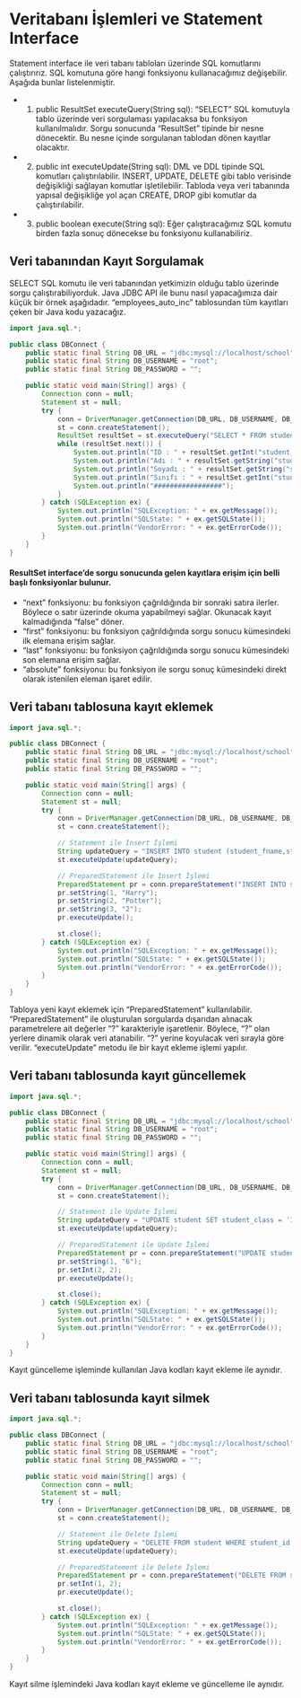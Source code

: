 # Veritabanı İşlemleri ve Statement Interface

Statement interface ile veri tabanı tabloları üzerinde SQL komutlarını çalıştırırız. SQL komutuna göre hangi fonksiyonu
kullanacağımız değişebilir. Aşağıda bunlar listelenmiştir.

-
    1. public ResultSet executeQuery(String sql): “SELECT” SQL komutuyla tablo üzerinde veri sorgulaması yapılacaksa bu
       fonksiyon kullanılmalıdır. Sorgu sonucunda “ResultSet” tipinde bir nesne dönecektir. Bu nesne içinde sorgulanan
       tablodan dönen kayıtlar olacaktır.
-
    2. public int executeUpdate(String sql): DML ve DDL tipinde SQL komutları çalıştırılabilir. INSERT, UPDATE, DELETE
       gibi tablo verisinde değişikliği sağlayan komutlar işletilebilir. Tabloda veya veri tabanında yapısal değişikliğe
       yol açan CREATE, DROP gibi komutlar da çalıştırılabilir.
-
    3. public boolean execute(String sql): Eğer çalıştıracağımız SQL komutu birden fazla sonuç dönecekse bu fonksiyonu
       kullanabiliriz.

## Veri tabanından Kayıt Sorgulamak

SELECT SQL komutu ile veri tabanından yetkimizin olduğu tablo üzerinde sorgu çalıştırabiliyorduk. Java JDBC API ile bunu
nasıl yapacağımıza dair küçük bir örnek aşağıdadır. “employees_auto_inc” tablosundan tüm kayıtları çeken bir Java kodu
yazacağız.

```java
import java.sql.*;

public class DBConnect {
    public static final String DB_URL = "jdbc:mysql://localhost/school";
    public static final String DB_USERNAME = "root";
    public static final String DB_PASSWORD = "";

    public static void main(String[] args) {
        Connection conn = null;
        Statement st = null;
        try {
            conn = DriverManager.getConnection(DB_URL, DB_USERNAME, DB_PASSWORD);
            st = conn.createStatement();
            ResultSet resultSet = st.executeQuery("SELECT * FROM student");
            while (resultSet.next()) {
                System.out.println("ID : " + resultSet.getInt("student_id"));
                System.out.println("Adı : " + resultSet.getString("student_fname"));
                System.out.println("Soyadı : " + resultSet.getString("student_lname"));
                System.out.println("Sınıfı : " + resultSet.getInt("student_class"));
                System.out.println("#################");
            }
        } catch (SQLException ex) {
            System.out.println("SQLException: " + ex.getMessage());
            System.out.println("SQLState: " + ex.getSQLState());
            System.out.println("VendorError: " + ex.getErrorCode());
        }
    }
}
```

#### ResultSet interface’de sorgu sonucunda gelen kayıtlara erişim için belli başlı fonksiyonlar bulunur.

- “next” fonksiyonu: bu fonksiyon çağrıldığında bir sonraki satıra ilerler. Böylece o satır üzerinde okuma yapabilmeyi
  sağlar. Okunacak kayıt kalmadığında “false” döner.
- “first” fonksiyonu: bu fonksiyon çağrıldığında sorgu sonucu kümesindeki ilk elemana erişim sağlar.
- “last” fonksiyonu: bu fonksiyon çağrıldığında sorgu sonucu kümesindeki son elemana erişim sağlar.
- “absolute” fonksiyonu: bu fonksiyon ile sorgu sonuç kümesindeki direkt olarak istenilen eleman işaret edilir.

## Veri tabanı tablosuna kayıt eklemek

```java
import java.sql.*;

public class DBConnect {
    public static final String DB_URL = "jdbc:mysql://localhost/school";
    public static final String DB_USERNAME = "root";
    public static final String DB_PASSWORD = "";

    public static void main(String[] args) {
        Connection conn = null;
        Statement st = null;
        try {
            conn = DriverManager.getConnection(DB_URL, DB_USERNAME, DB_PASSWORD);
            st = conn.createStatement();

            // Statement ile Insert İşlemi
            String updateQuery = "INSERT INTO student (student_fname,student_lname,student_class) VALUES ('Barış' , 'Manço' , '1')";
            st.executeUpdate(updateQuery);

            // PreparedStatement ile Insert İşlemi
            PreparedStatement pr = conn.prepareStatement("INSERT INTO student (student_fname,student_lname,student_class) VALUES (?,?,?)");
            pr.setString(1, "Harry");
            pr.setString(2, "Potter");
            pr.setString(3, "2");
            pr.executeUpdate();

            st.close();
        } catch (SQLException ex) {
            System.out.println("SQLException: " + ex.getMessage());
            System.out.println("SQLState: " + ex.getSQLState());
            System.out.println("VendorError: " + ex.getErrorCode());
        }
    }
}
```

Tabloya yeni kayıt eklemek için “PreparedStatement” kullanılabilir. “PreparedStatement” ile oluşturulan sorgularda
dışarıdan alınacak parametrelere ait değerler “?” karakteriyle işaretlenir. Böylece, “?” olan yerlere dinamik olarak
veri atanabilir. “?” yerine koyulacak veri sırayla göre verilir. “executeUpdate” metodu ile bir kayıt ekleme işlemi
yapılır.

## Veri tabanı tablosunda kayıt güncellemek

```java
import java.sql.*;

public class DBConnect {
    public static final String DB_URL = "jdbc:mysql://localhost/school";
    public static final String DB_USERNAME = "root";
    public static final String DB_PASSWORD = "";

    public static void main(String[] args) {
        Connection conn = null;
        Statement st = null;
        try {
            conn = DriverManager.getConnection(DB_URL, DB_USERNAME, DB_PASSWORD);
            st = conn.createStatement();

            // Statement ile Update İşlemi
            String updateQuery = "UPDATE student SET student_class = '1'  WHERE student_id = 3";
            st.executeUpdate(updateQuery);

            // PreparedStatement ile Update İşlemi
            PreparedStatement pr = conn.prepareStatement("UPDATE student SET student_class = ?  WHERE student_id = ?");
            pr.setString(1, "6");
            pr.setInt(2, 2);
            pr.executeUpdate();

            st.close();
        } catch (SQLException ex) {
            System.out.println("SQLException: " + ex.getMessage());
            System.out.println("SQLState: " + ex.getSQLState());
            System.out.println("VendorError: " + ex.getErrorCode());
        }
    }
}
```
Kayıt güncelleme işleminde kullanılan Java kodları kayıt ekleme ile aynıdır.

## Veri tabanı tablosunda kayıt silmek
```java
import java.sql.*;

public class DBConnect {
    public static final String DB_URL = "jdbc:mysql://localhost/school";
    public static final String DB_USERNAME = "root";
    public static final String DB_PASSWORD = "";

    public static void main(String[] args) {
        Connection conn = null;
        Statement st = null;
        try {
            conn = DriverManager.getConnection(DB_URL, DB_USERNAME, DB_PASSWORD);
            st = conn.createStatement();

            // Statement ile Delete İşlemi
            String updateQuery = "DELETE FROM student WHERE student_id = 1";
            st.executeUpdate(updateQuery);

            // PreparedStatement ile Delete İşlemi
            PreparedStatement pr = conn.prepareStatement("DELETE FROM student WHERE student_id = ?");
            pr.setInt(1, 2);
            pr.executeUpdate();

            st.close();
        } catch (SQLException ex) {
            System.out.println("SQLException: " + ex.getMessage());
            System.out.println("SQLState: " + ex.getSQLState());
            System.out.println("VendorError: " + ex.getErrorCode());
        }
    }
}
```

Kayıt silme işlemindeki Java kodları kayıt ekleme ve güncelleme ile aynıdır.